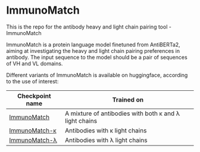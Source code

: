 # ImmunoMatch
This is the repo for the antibody heavy and light chain pairing tool - ImmunoMatch

ImmunoMatch is a protein language model finetuned from AntiBERTa2, aiming at investigating the heavy and light chain pairing preferences in antibody. The input sequence to the model should be a pair of sequences of VH and VL domains.

Different variants of ImmunoMatch is available on huggingface, according to the use of interest:

| Checkpoint name | Trained on |
| --------------- | ---------- |
| [ImmunoMatch](https://huggingface.co/fraternalilab/immunomatch) | A mixture of antibodies with both κ and λ light chains |
| [ImmunoMatch-κ](https://huggingface.co/fraternalilab/immunomatch-kappa) | Antibodies with κ light chains |
| [ImmunoMatch-λ](https://huggingface.co/fraternalilab/immunomatch_lambda) | Antibodies with λ light chains |
